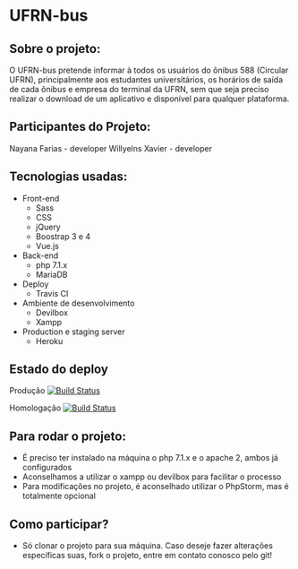 UFRN-bus
========

## Sobre o projeto:
 O UFRN-bus pretende informar à todos os usuários do ônibus 588 (Circular UFRN), principalmente aos estudantes universitários, os horários de saída de cada ônibus e empresa do terminal da UFRN, sem que seja preciso realizar o download de um aplicativo e disponível para qualquer plataforma.

 ## Participantes do Projeto:
  Nayana Farias - developer
  Willyelns Xavier - developer

  ## Tecnologias usadas: 
   - Front-end
      * Sass
      * CSS
      * jQuery
      * Boostrap 3 e 4
      * Vue.js
   - Back-end
     * php 7.1.x
     * MariaDB
   - Deploy
     * Travis CI
   - Ambiente de desenvolvimento
     * Devilbox 
     * Xampp
   - Production e staging server
     * Heroku
  
 ## Estado do deploy
 
 Produção [![Build Status](https://travis-ci.org/willyelns/ufrn-bus.svg?branch=master)](https://travis-ci.org/willyelns/ufrn-bus)
 
 Homologação [![Build Status](https://travis-ci.org/willyelns/ufrn-bus.svg?branch=staging)](https://travis-ci.org/willyelns/ufrn-bus) 
  
  ## Para rodar o projeto:
   - É preciso ter instalado na máquina o php 7.1.x e o apache 2, ambos já configurados
   - Aconselhamos a utilizar o xampp ou devilbox para facilitar o processo
   - Para modificações no projeto, é aconselhado utilizar o PhpStorm, mas é totalmente opcional

  ## Como participar?
   - Só clonar o projeto para sua máquina. Caso deseje fazer alterações específicas suas, 
   fork o projeto, entre em contato conosco pelo git!
 
